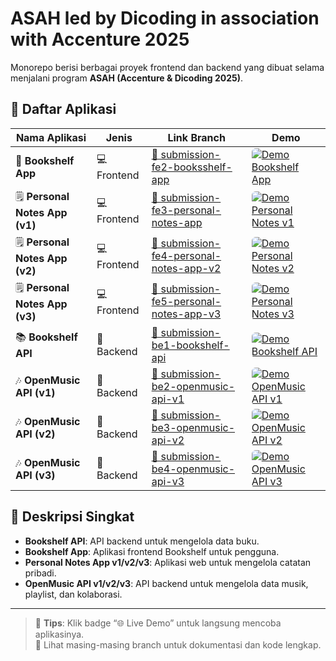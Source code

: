 # ASAH led by Dicoding in association with Accenture 2025

Monorepo berisi berbagai proyek frontend dan backend yang dibuat selama menjalani program **ASAH (Accenture & Dicoding 2025)**.

## 📂 Daftar Aplikasi

| Nama Aplikasi | Jenis | Link Branch | Demo |
|---------------|-------|-------------|------|
| 📝 **Bookshelf App** | 💻 Frontend | [🔗 submission-fe2-booksshelf-app](https://github.com/ilhmlnaa/asah-apps/tree/submission-fe2-booksshelf-app) | <a href="https://m.hamdiv.me/asah/bookself/" target="_blank"><img src="https://img.shields.io/badge/🌐_Live_Demo-online-brightgreen?style=flat" alt="Demo Bookshelf App" style="border-radius: 6px;"></a> |
| 🗒️ **Personal Notes App (v1)** | 💻 Frontend | [🔗 submission-fe3-personal-notes-app](https://github.com/ilhmlnaa/asah-apps/tree/submission-fe3-personal-notes-app) | <a href="https://m.hamdiv.me/asah/personal-notes/" target="_blank"><img src="https://img.shields.io/badge/🌐_Live_Demo-online-brightgreen?style=flat" alt="Demo Personal Notes v1" style="border-radius: 6px;"></a> |
| 🗒️ **Personal Notes App (v2)** | 💻 Frontend | [🔗 submission-fe4-personal-notes-app-v2](https://github.com/ilhmlnaa/asah-apps/tree/submission-fe4-personal-notes-app-v2) | <a href="https://m.hamdiv.me/asah/personal-notes-router/" target="_blank"><img src="https://img.shields.io/badge/🌐_Live_Demo-online-brightgreen?style=flat" alt="Demo Personal Notes v2" style="border-radius: 6px;"></a> |
| 🗒️ **Personal Notes App (v3)** | 💻 Frontend | [🔗 submission-fe5-personal-notes-app-v3](https://github.com/ilhmlnaa/asah-apps/tree/submission-fe5-personal-notes-app-v3) | <a href="https://m.hamdiv.me/asah/personal-notes-router-v2/login" target="_blank"><img src="https://img.shields.io/badge/🌐_Live_Demo-online-brightgreen?style=flat" alt="Demo Personal Notes v3" style="border-radius: 6px;"></a> |
| 📚 **Bookshelf API** | 🧠 Backend | [🔗 submission-be1-bookshelf-api](https://github.com/ilhmlnaa/asah-apps/tree/submission-be1-bookshelf-api) | <a href="https://bookshelf.asah-app.hamdiv.me" target="_blank"><img src="https://img.shields.io/badge/🌐_Live_Demo-online-brightgreen?style=flat" alt="Demo Bookshelf API" style="border-radius: 6px;"></a> |
| 🎶 **OpenMusic API (v1)** | 🧠 Backend | [🔗 submission-be2-openmusic-api-v1](https://github.com/ilhmlnaa/asah-apps/tree/submission-be2-openmusic-api-v1) | <a href="https://openmusic-v1.asah-app.hamdiv.me/" target="_blank"><img src="https://img.shields.io/badge/🌐_Live_Demo-online-brightgreen?style=flat" alt="Demo OpenMusic API v1" style="border-radius: 6px;"></a> |
| 🎶 **OpenMusic API (v2)** | 🧠 Backend | [🔗 submission-be3-openmusic-api-v2](https://github.com/ilhmlnaa/asah-apps/tree/submission-be3-openmusic-api-v2) | <a href="https://openmusic-v2.asah-app.hamdiv.me/" target="_blank"><img src="https://img.shields.io/badge/🌐_Live_Demo-online-brightgreen?style=flat" alt="Demo OpenMusic API v2" style="border-radius: 6px;"></a> |
| 🎶 **OpenMusic API (v3)** | 🧠 Backend | [🔗 submission-be4-openmusic-api-v3](https://github.com/ilhmlnaa/asah-apps/tree/submission-be4-openmusic-api-v3) | <a href="https://openmusic-v3.asah-app.hamdiv.me/" target="_blank"><img src="https://img.shields.io/badge/🌐_Live_Demo-online-brightgreen?style=flat" alt="Demo OpenMusic API v3" style="border-radius: 6px;"></a> |
## 📝 Deskripsi Singkat

- **Bookshelf API**: API backend untuk mengelola data buku.  
- **Bookshelf App**: Aplikasi frontend Bookshelf untuk pengguna.  
- **Personal Notes App v1/v2/v3**: Aplikasi web untuk mengelola catatan pribadi.  
- **OpenMusic API v1/v2/v3**: API backend untuk mengelola data musik, playlist, dan kolaborasi.

---

> 🧭 **Tips**: Klik badge “🌐 Live Demo” untuk langsung mencoba aplikasinya.  
> 📌 Lihat masing-masing branch untuk dokumentasi dan kode lengkap.

